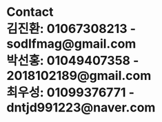 <h1>Contact<br>
김진환: 01067308213 - sodlfmag@gmail.com <br>
박선홍: 01049407358 - 2018102189@gmail.com <br>
최우성: 01099376771 - dntjd991223@naver.com <br>
 